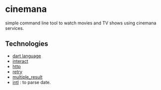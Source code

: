 # cinemana
simple command line tool to watch movies and TV shows using cinemana services.

## Technologies
- [dart language](https://dart.dev/ "dart programming language")
- [interact](https://pub.dev/packages/interact "interact package")
- [http](https://pub.dev/packages/http "http package")
- [retry](https://pub.dev/packages/retry "retry package")
- [multiple_result](https://pub.dev/packages/multiple_result "multiple_result package")
- [intl](https://pub.dev/packages/intl "intl package") : to parse date.